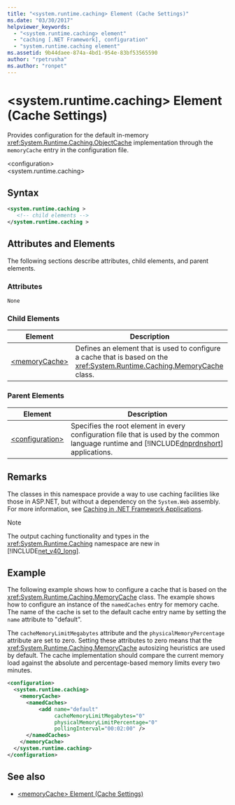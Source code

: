 ```yaml
---
title: "<system.runtime.caching> Element (Cache Settings)"
ms.date: "03/30/2017"
helpviewer_keywords: 
  - "<system.runtime.caching> element"
  - "caching [.NET Framework], configuration"
  - "system.runtime.caching element"
ms.assetid: 9b44daee-874a-4bd1-954e-83bf53565590
author: "rpetrusha"
ms.author: "ronpet"
---
```

# \<system.runtime.caching> Element (Cache Settings)
Provides configuration for the default in-memory <xref:System.Runtime.Caching.ObjectCache> implementation through the `memoryCache` entry in the configuration file.  
  
 \<configuration>  
\<system.runtime.caching>  
  
## Syntax  
  
```xml  
<system.runtime.caching >  
   <!-- child elements -->  
</system.runtime.caching >  
```  
  
## Attributes and Elements  
 The following sections describe attributes, child elements, and parent elements.  
  
### Attributes  
 `None`  
  
### Child Elements  
  
|Element|Description|  
|-------------|-----------------|  
|[\<memoryCache>](../../../../../docs/framework/configure-apps/file-schema/runtime/memorycache-element-cache-settings.md)|Defines an element that is used to configure a cache that is based on the <xref:System.Runtime.Caching.MemoryCache> class.|  
  
### Parent Elements  
  
|Element|Description|  
|-------------|-----------------|  
|[\<configuration>](../../../../../docs/framework/configure-apps/file-schema/configuration-element.md)|Specifies the root element in every configuration file that is used by the common language runtime and [!INCLUDE[dnprdnshort](../../../../../includes/dnprdnshort-md.md)] applications.|  
  
## Remarks  
 The classes in this namespace provide a way to use caching facilities like those in ASP.NET, but without a dependency on the `System.Web` assembly. For more information, see [Caching in .NET Framework Applications](../../../../../docs/framework/performance/caching-in-net-framework-applications.md).  
  
> [!NOTE]
>  The output caching functionality and types in the <xref:System.Runtime.Caching> namespace are new in [!INCLUDE[net_v40_long](../../../../../includes/net-v40-long-md.md)].  
  
## Example  
 The following example shows how to configure a cache that is based on the <xref:System.Runtime.Caching.MemoryCache> class. The example shows how to configure an instance of the `namedCaches` entry for memory cache. The name of the cache is set to the default cache entry name by setting the `name` attribute to "default".  
  
 The `cacheMemoryLimitMegabytes` attribute and the `physicalMemoryPercentage` attribute are set to zero. Setting these attributes to zero means that the <xref:System.Runtime.Caching.MemoryCache> autosizing heuristics are used by default. The cache implementation should compare the current memory load against the absolute and percentage-based memory limits every two minutes.  
  
```xml  
<configuration>  
  <system.runtime.caching>  
    <memoryCache>  
      <namedCaches>  
          <add name="default"   
               cacheMemoryLimitMegabytes="0"   
               physicalMemoryLimitPercentage="0"  
               pollingInterval="00:02:00" />  
      </namedCaches>  
    </memoryCache>  
  </system.runtime.caching>  
</configuration>  
```  
  
## See also
- [\<memoryCache> Element (Cache Settings)](../../../../../docs/framework/configure-apps/file-schema/runtime/memorycache-element-cache-settings.md)
